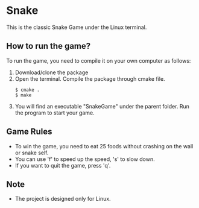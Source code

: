 # Snake
This is the classic Snake Game under the Linux terminal.

## How to run the game?
To run the game, you need to compile it on your own computer as follows:
1. Download/clone the package
2. Open the terminal. Compile the package through cmake file.
    ```
    $ cmake .
    $ make
    ```
3. You will find an executable "SnakeGame" under the parent folder. Run the program to start your game.

## Game Rules
- To win the game, you need to eat 25 foods without crashing on the wall or snake self.
- You can use 'f' to speed up the speed, 's' to slow down.
- If you want to quit the game, press 'q'.



## Note
- The project is designed only for Linux.